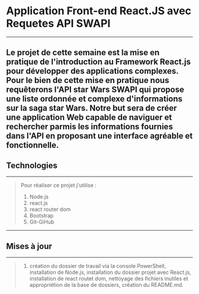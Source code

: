 # Application Front-end React.JS avec Requetes API SWAPI
-----
Le projet de cette semaine est la mise en pratique de l'introduction au Framework React.js pour développer des applications complexes. Pour le bien de cette mise en pratique nous requêterons l'API star Wars SWAPI qui propose une liste ordonnée et complexe d'informations sur la saga star Wars.
Notre but sera de créer une application Web capable de naviguer et rechercher parmis les informations fournies dans l'API en proposant une interface agréable et fonctionnelle.
-----
## Technologies 
-----
> Pour réaliser ce projet j'utilise :
> 
> 1. Node.js
> 2. react.js
> 3. react router dom
> 4. Bootstrap
> 5. Git-GiHub
-----
## Mises à jour
-----
> 1. création du dossier de travail via la console PowerShell, installation de Node.js, installation du dossier projet avec React.js, installation de react routet dom, nettoyage des fichiers inutiles et appropriétion de la base de dossiers, création du README.md.
